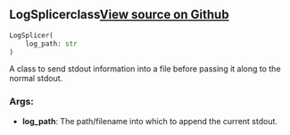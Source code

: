 ## LogSplicer<span class="tag">class</span><a class="sourcelink" href=https://github.com/fastestimator/fastestimator/blob/r1.2/fastestimator/util/util.py/#L275-L301>View source on Github</a>
```python
LogSplicer(
	log_path: str
)
```
A class to send stdout information into a file before passing it along to the normal stdout.


<h3>Args:</h3>


* **log_path**: The path/filename into which to append the current stdout.

